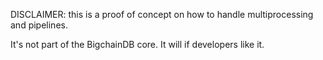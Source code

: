 DISCLAIMER: this is a proof of concept on how to handle multiprocessing
and pipelines.

It's not part of the BigchainDB core. It will if developers like it.

